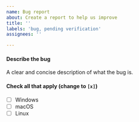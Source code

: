 ```yaml
---
name: Bug report
about: Create a report to help us improve
title: ''
labels: 'bug, pending verification'
assignees: ''

---
```


#### Describe the bug

A clear and concise description of what the bug is.

#### Check all that apply (change to `[x]`)
- [ ] Windows
- [ ] macOS
- [ ] Linux
